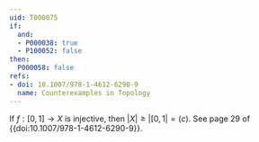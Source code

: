 ```yaml
---
uid: T000075
if:
  and:
  - P000038: true
  - P100052: false
then:
  P000058: false
refs:
- doi: 10.1007/978-1-4612-6290-9
  name: Counterexamples in Topology
---
```


If $f:[0,1] \rightarrow X$ is injective, then $|X| \geq |[0,1| = \mathfrak(c)$.
See page 29 of {{doi:10.1007/978-1-4612-6290-9}}.
